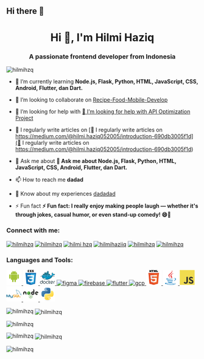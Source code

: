 ## Hi there 👋

<!--
**hilmihzq/hilmihzq** is a ✨ _special_ ✨ repository because its `README.md` (this file) appears on your GitHub profile.

Here are some ideas to get you started:

- 🔭 I’m currently working on ...
- 🌱 I’m currently learning ...
- 👯 I’m looking to collaborate on ...
- 🤔 I’m looking for help with ...
- 💬 Ask me about ...
- 📫 How to reach me: ...
- 😄 Pronouns: ...
- ⚡ Fun fact: ...
-->
<h1 align="center">Hi 👋, I'm Hilmi Haziq</h1>
<h3 align="center">A passionate frontend developer from Indonesia</h3>

<p align="left"> <img src="https://komarev.com/ghpvc/?username=hilmihzq&label=Profile%20views&color=0e75b6&style=flat" alt="hilmihzq" /> </p>

- 🌱 I’m currently learning **Node.js, Flask, Python, HTML, JavaScript, CSS, Android, Flutter, dan Dart.**

- 👯 I’m looking to collaborate on [Recipe-Food-Mobile-Develop](https://github.com/hilmihzq/Recipe-Food-Mobile-Develop.git)

- 🤝 I’m looking for help with [🤝 I’m looking for help with API Optimization Project](https://github.com/hilmihzq/Katalog-Shoesh-Using-API.git)

- 📝 I regularly write articles on [📝 I regularly write articles on https://medium.com/@hilmi.haziq052005/introduction-690db3005f1d](📝 I regularly write articles on https://medium.com/@hilmi.haziq052005/introduction-690db3005f1d)

- 💬 Ask me about **💬 Ask me about Node.js, Flask, Python, HTML, JavaScript, CSS, Android, Flutter, dan Dart.**

- 📫 How to reach me **dadad**

- 📄 Know about my experiences [dadadad](dadadad)

- ⚡ Fun fact **⚡ Fun fact: I really enjoy making people laugh — whether it's through jokes, casual humor, or even stand-up comedy! 😄🎤**

<h3 align="left">Connect with me:</h3>
<p align="left">
<a href="https://twitter.com/hilmihzq" target="blank"><img align="center" src="https://raw.githubusercontent.com/rahuldkjain/github-profile-readme-generator/master/src/images/icons/Social/twitter.svg" alt="hilmihzq" height="30" width="40" /></a>
<a href="https://linkedin.com/in/hilmihzq" target="blank"><img align="center" src="https://raw.githubusercontent.com/rahuldkjain/github-profile-readme-generator/master/src/images/icons/Social/linked-in-alt.svg" alt="hilmihzq" height="30" width="40" /></a>
<a href="https://fb.com/hilmi hzq" target="blank"><img align="center" src="https://raw.githubusercontent.com/rahuldkjain/github-profile-readme-generator/master/src/images/icons/Social/facebook.svg" alt="hilmi hzq" height="30" width="40" /></a>
<a href="https://instagram.com/hilmihaziiq" target="blank"><img align="center" src="https://raw.githubusercontent.com/rahuldkjain/github-profile-readme-generator/master/src/images/icons/Social/instagram.svg" alt="hilmihaziiq" height="30" width="40" /></a>
<a href="https://www.youtube.com/c/hilmihzq" target="blank"><img align="center" src="https://raw.githubusercontent.com/rahuldkjain/github-profile-readme-generator/master/src/images/icons/Social/youtube.svg" alt="hilmihzq" height="30" width="40" /></a>
<a href="https://discord.gg/hilmihzq" target="blank"><img align="center" src="https://raw.githubusercontent.com/rahuldkjain/github-profile-readme-generator/master/src/images/icons/Social/discord.svg" alt="hilmihzq" height="30" width="40" /></a>
</p>

<h3 align="left">Languages and Tools:</h3>
<p align="left"> <a href="https://developer.android.com" target="_blank" rel="noreferrer"> <img src="https://raw.githubusercontent.com/devicons/devicon/master/icons/android/android-original-wordmark.svg" alt="android" width="40" height="40"/> </a> <a href="https://www.w3schools.com/css/" target="_blank" rel="noreferrer"> <img src="https://raw.githubusercontent.com/devicons/devicon/master/icons/css3/css3-original-wordmark.svg" alt="css3" width="40" height="40"/> </a> <a href="https://www.docker.com/" target="_blank" rel="noreferrer"> <img src="https://raw.githubusercontent.com/devicons/devicon/master/icons/docker/docker-original-wordmark.svg" alt="docker" width="40" height="40"/> </a> <a href="https://www.figma.com/" target="_blank" rel="noreferrer"> <img src="https://www.vectorlogo.zone/logos/figma/figma-icon.svg" alt="figma" width="40" height="40"/> </a> <a href="https://firebase.google.com/" target="_blank" rel="noreferrer"> <img src="https://www.vectorlogo.zone/logos/firebase/firebase-icon.svg" alt="firebase" width="40" height="40"/> </a> <a href="https://flutter.dev" target="_blank" rel="noreferrer"> <img src="https://www.vectorlogo.zone/logos/flutterio/flutterio-icon.svg" alt="flutter" width="40" height="40"/> </a> <a href="https://cloud.google.com" target="_blank" rel="noreferrer"> <img src="https://www.vectorlogo.zone/logos/google_cloud/google_cloud-icon.svg" alt="gcp" width="40" height="40"/> </a> <a href="https://www.w3.org/html/" target="_blank" rel="noreferrer"> <img src="https://raw.githubusercontent.com/devicons/devicon/master/icons/html5/html5-original-wordmark.svg" alt="html5" width="40" height="40"/> </a> <a href="https://www.java.com" target="_blank" rel="noreferrer"> <img src="https://raw.githubusercontent.com/devicons/devicon/master/icons/java/java-original.svg" alt="java" width="40" height="40"/> </a> <a href="https://developer.mozilla.org/en-US/docs/Web/JavaScript" target="_blank" rel="noreferrer"> <img src="https://raw.githubusercontent.com/devicons/devicon/master/icons/javascript/javascript-original.svg" alt="javascript" width="40" height="40"/> </a> <a href="https://www.mysql.com/" target="_blank" rel="noreferrer"> <img src="https://raw.githubusercontent.com/devicons/devicon/master/icons/mysql/mysql-original-wordmark.svg" alt="mysql" width="40" height="40"/> </a> <a href="https://nodejs.org" target="_blank" rel="noreferrer"> <img src="https://raw.githubusercontent.com/devicons/devicon/master/icons/nodejs/nodejs-original-wordmark.svg" alt="nodejs" width="40" height="40"/> </a> <a href="https://www.python.org" target="_blank" rel="noreferrer"> <img src="https://raw.githubusercontent.com/devicons/devicon/master/icons/python/python-original.svg" alt="python" width="40" height="40"/> </a> </p>

<p><img align="left" src="https://github-readme-stats.vercel.app/api/top-langs?username=hilmihzq&show_icons=true&locale=en&layout=compact" alt="hilmihzq" /></p>

<p>&nbsp;<img align="center" src="https://github-readme-stats.vercel.app/api?username=hilmihzq&show_icons=true&locale=en" alt="hilmihzq" /></p>

<p><img align="center" src="https://github-readme-streak-stats.herokuapp.com/?user=hilmihzq&" alt="hilmihzq" /></p>


<p><img align="left" src="https://github-readme-stats.vercel.app/api/top-langs?username=hilmihzq&show_icons=true&locale=en&layout=compact" alt="hilmihzq" /></p>

<p>&nbsp;<img align="center" src="https://github-readme-stats.vercel.app/api?username=hilmihzq&show_icons=true&locale=en" alt="hilmihzq" /></p>

<p><img align="center" src="https://github-readme-streak-stats.herokuapp.com/?user=hilmihzq&" alt="hilmihzq" /></p>
